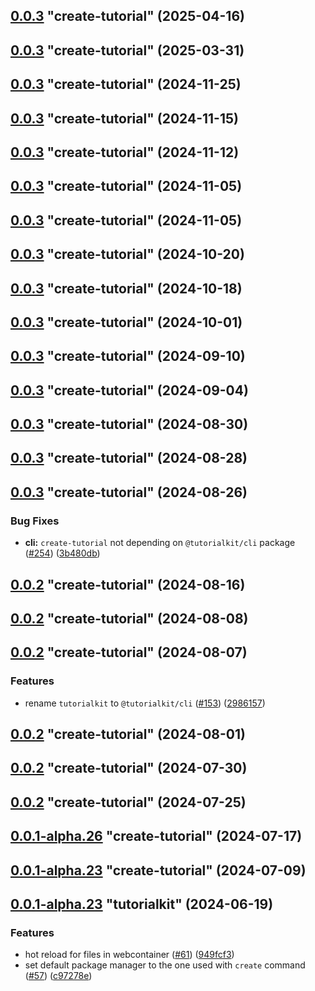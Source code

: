 ## [0.0.3](https://github.com/stackblitz/tutorialkit/compare/1.4.0...0.0.3) "create-tutorial" (2025-04-16)



## [0.0.3](https://github.com/stackblitz/tutorialkit/compare/1.3.1...0.0.3) "create-tutorial" (2025-03-31)



## [0.0.3](https://github.com/stackblitz/tutorialkit/compare/1.3.0...0.0.3) "create-tutorial" (2024-11-25)



## [0.0.3](https://github.com/stackblitz/tutorialkit/compare/1.2.2...0.0.3) "create-tutorial" (2024-11-15)



## [0.0.3](https://github.com/stackblitz/tutorialkit/compare/1.2.1...0.0.3) "create-tutorial" (2024-11-12)



## [0.0.3](https://github.com/stackblitz/tutorialkit/compare/1.2.0...0.0.3) "create-tutorial" (2024-11-05)



## [0.0.3](https://github.com/stackblitz/tutorialkit/compare/1.1.1...0.0.3) "create-tutorial" (2024-11-05)



## [0.0.3](https://github.com/stackblitz/tutorialkit/compare/1.1.0...0.0.3) "create-tutorial" (2024-10-20)



## [0.0.3](https://github.com/stackblitz/tutorialkit/compare/1.0.0...0.0.3) "create-tutorial" (2024-10-18)



## [0.0.3](https://github.com/stackblitz/tutorialkit/compare/0.2.3...0.0.3) "create-tutorial" (2024-10-01)



## [0.0.3](https://github.com/stackblitz/tutorialkit/compare/0.2.2...0.0.3) "create-tutorial" (2024-09-10)



## [0.0.3](https://github.com/stackblitz/tutorialkit/compare/0.2.1...0.0.3) "create-tutorial" (2024-09-04)



## [0.0.3](https://github.com/stackblitz/tutorialkit/compare/0.2.0...0.0.3) "create-tutorial" (2024-08-30)



## [0.0.3](https://github.com/stackblitz/tutorialkit/compare/0.1.6...0.0.3) "create-tutorial" (2024-08-28)



## [0.0.3](https://github.com/stackblitz/tutorialkit/compare/0.1.5...0.0.3) "create-tutorial" (2024-08-26)


### Bug Fixes

* **cli:** `create-tutorial` not depending on `@tutorialkit/cli` package ([#254](https://github.com/stackblitz/tutorialkit/issues/254)) ([3b480db](https://github.com/stackblitz/tutorialkit/commit/3b480dbd682a8c7657151dc93054f8209fdad312))



## [0.0.2](https://github.com/stackblitz/tutorialkit/compare/0.1.4...0.0.2) "create-tutorial" (2024-08-16)



## [0.0.2](https://github.com/stackblitz/tutorialkit/compare/0.1.3...0.0.2) "create-tutorial" (2024-08-08)



## [0.0.2](https://github.com/stackblitz/tutorialkit/compare/0.1.2...0.0.2) "create-tutorial" (2024-08-07)


### Features

* rename `tutorialkit` to `@tutorialkit/cli` ([#153](https://github.com/stackblitz/tutorialkit/issues/153)) ([2986157](https://github.com/stackblitz/tutorialkit/commit/298615748b1f2d3ea737c591ce193eb0d28407ca))



## [0.0.2](https://github.com/stackblitz/tutorialkit/compare/0.1.1...0.0.2) "create-tutorial" (2024-08-01)



## [0.0.2](https://github.com/stackblitz/tutorialkit/compare/0.1.0...0.0.2) "create-tutorial" (2024-07-30)



## [0.0.2](https://github.com/stackblitz/tutorialkit/compare/0.0.3...0.0.2) "create-tutorial" (2024-07-25)



## [0.0.1-alpha.26](https://github.com/stackblitz/tutorialkit/compare/0.0.1...0.0.1-alpha.26) "create-tutorial" (2024-07-17)



## [0.0.1-alpha.23](https://github.com/stackblitz/tutorialkit/compare/0.0.1-alpha.24...0.0.1-alpha.23) "create-tutorial" (2024-07-09)



## [0.0.1-alpha.23](https://github.com/stackblitz/tutorialkit/compare/0.0.1-alpha.22...0.0.1-alpha.23) "tutorialkit" (2024-06-19)


### Features

* hot reload for files in webcontainer ([#61](https://github.com/stackblitz/tutorialkit/issues/61)) ([949fcf3](https://github.com/stackblitz/tutorialkit/commit/949fcf3438e3bf17902d753089372fbc03911136))
* set default package manager to the one used with `create` command ([#57](https://github.com/stackblitz/tutorialkit/issues/57)) ([c97278e](https://github.com/stackblitz/tutorialkit/commit/c97278e94292a2f4cfd76a75cb31e540b5c0d230))



